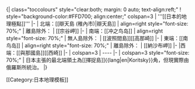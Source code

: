 <br clear="all" />
{| class="toccolours" style="clear:both; margin: 0 auto; text-align:reft;"
! style="background-color:#FFD700; align:center;" colspan=3 | '''[[日本的地理極點]]'''
|-
| 北端：[[辯天島 (稚內市)|辯天島]]
| align=right style="font-size: 70%;" | 離島除外：
| [[宗谷岬]]
|-
| 南端：[[冲之鸟岛]] 
| align=right style="font-size: 70%;" | 無人島除外：
| [[波照間島]][[高那崎]]
|-
| 東端：[[南鸟岛]] 
| align=right style="font-size: 70%;" | 離島除外：
| [[納沙布岬]]
|-
|西端：[[與那國島]][[西崎]]
|-
| colspan=3 |
----
|-
| colspan=3 style="font-size: 70%;" | 日本主張的最北端領土為[[擇捉島]]{{lang|en|Koritsky}}角，但現實際由俄羅斯所統治。
|}<noinclude>

[[Category:日本地理模板]]
</noinclude>